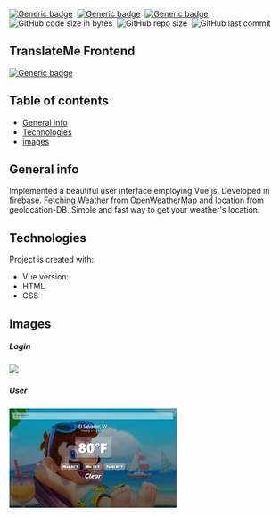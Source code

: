 [![Generic badge](https://img.shields.io/badge/Code-Vue-green.svg)](https://shields.io/)&nbsp; [![Generic badge](https://img.shields.io/badge/Code-CSS-red.svg)](https://shields.io/)&nbsp; [![Generic badge](https://img.shields.io/badge/Code-HTML-yellow.svg)](https://shields.io/)&nbsp; ![GitHub code size in bytes](https://img.shields.io/github/languages/code-size/MarioR9/MarioWeather)&nbsp; ![GitHub repo size](https://img.shields.io/github/repo-size/MarioR9/MarioWeather?color=g&label=Repo%20Size)&nbsp; ![GitHub last commit](https://img.shields.io/github/last-commit/MarioR9/MarioWeather)

## TranslateMe Frontend
[![Generic badge](https://img.shields.io/badge/Demo-Live-red.svg)](https://marioweather-666ca.web.app/)&nbsp;

## Table of contents
* [General info](#general-info)
* [Technologies](#technologies)
* [images](#images)

## General info

Implemented a beautiful user interface employing Vue.js.
Developed in firebase.
Fetching Weather from OpenWeatherMap and location from geolocation-DB. Simple and fast way to get your weather's location.
	
## Technologies

Project is created with:
* Vue version: 
* HTML
* CSS


## Images

##### Login 
<img src="images/weather_mobile_view.PNG" width="300"> 

##### User 
<img src="images/web_view.PNG/" width="300"> 



